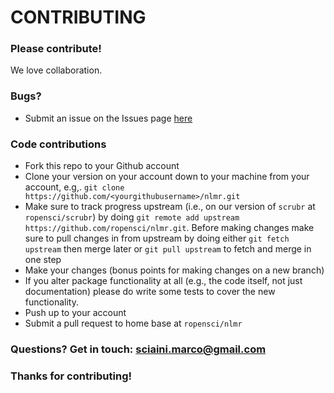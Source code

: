 # CONTRIBUTING #

### Please contribute!

We love collaboration.

### Bugs?

* Submit an issue on the Issues page [here](https://github.com/ropensci/nlmr/issues)

### Code contributions

* Fork this repo to your Github account
* Clone your version on your account down to your machine from your account, e.g,. `git clone https://github.com/<yourgithubusername>/nlmr.git`
* Make sure to track progress upstream (i.e., on our version of `scrubr` at `ropensci/scrubr`) by doing `git remote add upstream https://github.com/ropensci/nlmr.git`. Before making changes make sure to pull changes in from upstream by doing either `git fetch upstream` then merge later or `git pull upstream` to fetch and merge in one step
* Make your changes (bonus points for making changes on a new branch)
* If you alter package functionality at all (e.g., the code itself, not just documentation)
please do write some tests to cover the new functionality.
* Push up to your account
* Submit a pull request to home base at `ropensci/nlmr`

### Questions? Get in touch: [sciaini.marco@gmail.com](mailto:sciaini.marco@gmail.com)

### Thanks for contributing!

